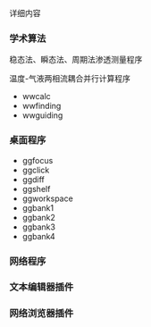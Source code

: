 <!--  -->

详细内容

### 学术算法

稳态法、瞬态法、周期法渗透测量程序

温度-气液两相流耦合并行计算程序

- wwcalc
- wwfinding
- wwguiding

### 桌面程序

- ggfocus
- ggclick
- ggdiff
- ggshelf
- ggworkspace
- ggbank1
- ggbank2
- ggbank3
- ggbank4

### 网络程序

### 文本编辑器插件


### 网络浏览器插件
